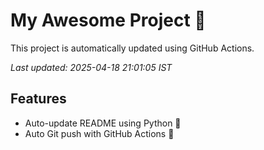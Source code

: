# My Awesome Project 🚀

This project is automatically updated using GitHub Actions.

_Last updated: 2025-04-18 21:01:05 IST_

## Features
- Auto-update README using Python 🐍
- Auto Git push with GitHub Actions 🤖
